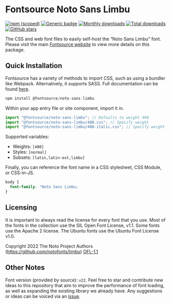 # Fontsource Noto Sans Limbu

[![npm (scoped)](https://img.shields.io/npm/v/@fontsource/noto-sans-limbu?color=brightgreen)](https://www.npmjs.com/package/@fontsource/noto-sans-limbu) [![Generic badge](https://img.shields.io/badge/fontsource-passing-brightgreen)](https://github.com/fontsource/fontsource) [![Monthly downloads](https://badgen.net/npm/dm/@fontsource/noto-sans-limbu)](https://github.com/fontsource/fontsource) [![Total downloads](https://badgen.net/npm/dt/@fontsource/noto-sans-limbu)](https://github.com/fontsource/fontsource) [![GitHub stars](https://img.shields.io/github/stars/fontsource/fontsource.svg?style=social&label=Star)](https://github.com/fontsource/fontsource/stargazers)

The CSS and web font files to easily self-host the “Noto Sans Limbu” font. Please visit the main [Fontsource website](https://fontsource.org/fonts/noto-sans-limbu) to view more details on this package.

## Quick Installation

Fontsource has a variety of methods to import CSS, such as using a bundler like Webpack. Alternatively, it supports SASS. Full documentation can be found [here](https://fontsource.org/docs/getting-started/introduction).

```javascript
npm install @fontsource/noto-sans-limbu
```

Within your app entry file or site component, import it in.

```javascript
import "@fontsource/noto-sans-limbu"; // Defaults to weight 400
import "@fontsource/noto-sans-limbu/400.css"; // Specify weight
import "@fontsource/noto-sans-limbu/400-italic.css"; // Specify weight and style

```

Supported variables:
- Weights: `[400]`
- Styles: `[normal]`
- Subsets: `[latin,latin-ext,limbu]`

Finally, you can reference the font name in a CSS stylesheet, CSS Module, or CSS-in-JS.

```css
body {
  font-family: "Noto Sans Limbu;
}
```

## Licensing
It is important to always read the license for every font that you use.
Most of the fonts in the collection use the SIL Open Font License, v1.1. Some fonts use the Apache 2 license. The Ubuntu fonts use the Ubuntu Font License v1.0.

Copyright 2022 The Noto Project Authors (https://github.com/notofonts/limbu)
[OFL-1.1](http://scripts.sil.org/OFL)

## Other Notes
Font version (provided by source): `v22`.
Feel free to star and contribute new ideas to this repository that aim to improve the performance of font loading, as well as expanding the existing library we already have. Any suggestions or ideas can be voiced via an [issue](https://github.com/fontsource/fontsource/issues).